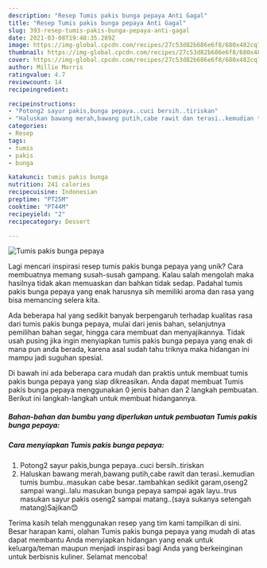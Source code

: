 ```yaml
---
description: "Resep Tumis pakis bunga pepaya Anti Gagal"
title: "Resep Tumis pakis bunga pepaya Anti Gagal"
slug: 393-resep-tumis-pakis-bunga-pepaya-anti-gagal
date: 2021-03-08T19:48:35.289Z
image: https://img-global.cpcdn.com/recipes/27c53d82b686e6f8/680x482cq70/tumis-pakis-bunga-pepaya-foto-resep-utama.jpg
thumbnail: https://img-global.cpcdn.com/recipes/27c53d82b686e6f8/680x482cq70/tumis-pakis-bunga-pepaya-foto-resep-utama.jpg
cover: https://img-global.cpcdn.com/recipes/27c53d82b686e6f8/680x482cq70/tumis-pakis-bunga-pepaya-foto-resep-utama.jpg
author: Millie Morris
ratingvalue: 4.7
reviewcount: 14
recipeingredient:

recipeinstructions:
- "Potong2 sayur pakis,bunga pepaya..cuci bersih..tiriskan"
- "Haluskan bawang merah,bawang putih,cabe rawit dan terasi..kemudian tumis bumbu..masukan cabe besar..tambahkan sedikit garam,oseng2 sampai wangi..lalu masukan bunga pepaya sampai agak layu..trus masukan sayur pakis oseng2 sampai matang..(saya sukanya setengah matang)Sajikan😊"
categories:
- Resep
tags:
- tumis
- pakis
- bunga

katakunci: tumis pakis bunga 
nutrition: 241 calories
recipecuisine: Indonesian
preptime: "PT25M"
cooktime: "PT44M"
recipeyield: "2"
recipecategory: Dessert

---
```



![Tumis pakis bunga pepaya](https://img-global.cpcdn.com/recipes/27c53d82b686e6f8/680x482cq70/tumis-pakis-bunga-pepaya-foto-resep-utama.jpg)

Lagi mencari inspirasi resep tumis pakis bunga pepaya yang unik? Cara membuatnya memang susah-susah gampang. Kalau salah mengolah maka hasilnya tidak akan memuaskan dan bahkan tidak sedap. Padahal tumis pakis bunga pepaya yang enak harusnya sih memiliki aroma dan rasa yang bisa memancing selera kita.

Ada beberapa hal yang sedikit banyak berpengaruh terhadap kualitas rasa dari tumis pakis bunga pepaya, mulai dari jenis bahan, selanjutnya pemilihan bahan segar, hingga cara membuat dan menyajikannya. Tidak usah pusing jika ingin menyiapkan tumis pakis bunga pepaya yang enak di mana pun anda berada, karena asal sudah tahu triknya maka hidangan ini mampu jadi suguhan spesial.




Di bawah ini ada beberapa cara mudah dan praktis untuk membuat tumis pakis bunga pepaya yang siap dikreasikan. Anda dapat membuat Tumis pakis bunga pepaya menggunakan 0 jenis bahan dan 2 langkah pembuatan. Berikut ini langkah-langkah untuk membuat hidangannya.

<!--inarticleads1-->

##### Bahan-bahan dan bumbu yang diperlukan untuk pembuatan Tumis pakis bunga pepaya:





<!--inarticleads2-->

##### Cara menyiapkan Tumis pakis bunga pepaya:

1. Potong2 sayur pakis,bunga pepaya..cuci bersih..tiriskan
1. Haluskan bawang merah,bawang putih,cabe rawit dan terasi..kemudian tumis bumbu..masukan cabe besar..tambahkan sedikit garam,oseng2 sampai wangi..lalu masukan bunga pepaya sampai agak layu..trus masukan sayur pakis oseng2 sampai matang..(saya sukanya setengah matang)Sajikan😊




Terima kasih telah menggunakan resep yang tim kami tampilkan di sini. Besar harapan kami, olahan Tumis pakis bunga pepaya yang mudah di atas dapat membantu Anda menyiapkan hidangan yang enak untuk keluarga/teman maupun menjadi inspirasi bagi Anda yang berkeinginan untuk berbisnis kuliner. Selamat mencoba!
